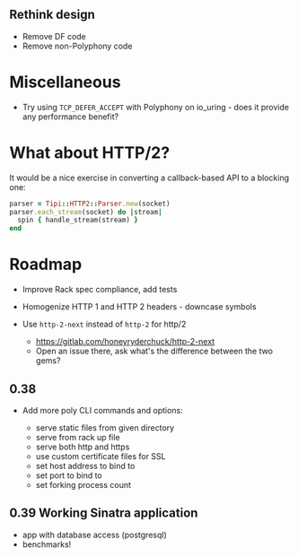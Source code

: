 ## Rethink design

- Remove DF code
- Remove non-Polyphony code

# Miscellaneous

- Try using `TCP_DEFER_ACCEPT` with Polyphony on io_uring - does it provide any
  performance benefit?

# What about HTTP/2?

It would be a nice exercise in converting a callback-based API to a blocking
one:

```ruby
parser = Tipi::HTTP2::Parser.new(socket)
parser.each_stream(socket) do |stream|
  spin { handle_stream(stream) }
end
```


# Roadmap

- Improve Rack spec compliance, add tests
- Homogenize HTTP 1 and HTTP 2 headers - downcase symbols

- Use `http-2-next` instead of `http-2` for http/2
  - https://gitlab.com/honeyryderchuck/http-2-next
  - Open an issue there, ask what's the difference between the two gems?

## 0.38

- Add more poly CLI commands and options:

  - serve static files from given directory
  - serve from rack up file
  - serve both http and https
  - use custom certificate files for SSL
  - set host address to bind to
  - set port to bind to
  - set forking process count

## 0.39 Working Sinatra application

- app with database access (postgresql)
- benchmarks!
